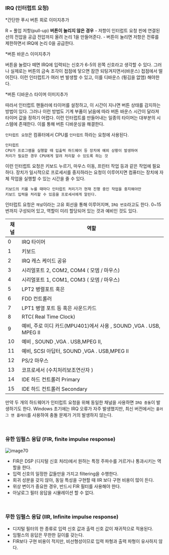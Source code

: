 ### IRQ (인터럽트 요청)

*간단한 푸시 버튼 회로 이미지추가

R = 풀업 저항(pull-up) **버튼이 눌리지 않은 경우** - 저항이 인터럽트 요청 핀에 연결된 선의 전압을 공급 전압까지 올려 논리 1을 만들어준다. - 버튼이 눌리면 저항은 전류를 제한하면서 IRQ에 논리 0을 공급한다.

*버튼 바운스 이미지추가

버튼을 눌렀다 떼면 IRQ에 입력되는 신호가 6-5의 왼쪽 신호라고 생각할 수 있다. 그러나 실제로는 버튼의 금속 조각이 접점에 닿으면 잠깐 되팅겨지면서(바운스) 접점에서 떨어진다. 이런 인터럽트가 여러 번 발생할 수 있고, 이를 디바운스 (튕김을 없앰) 해야한다.

*버튼 디바운스 타이머 이미지추가

따라서 인터럽트 핸들러에 타이머를 설정하고, 이 시간이 지나면 버튼 상태를 감지하는 방법이 있다. 그러나 이런 방법도 기계 부품이 낡음에 따라 버튼 바운스 시간이 달라져 타이머 값을 정하기 어렵다. 이런 인터럽트를 만들어내는 일종의 타이머는 대부분의 시스템에 존재한다. 이를 통해 버튼 디바운싱을 해결한다.

`인터럽트 요청`은 컴퓨터에서 CPU를 `인터럽트` 하라는 요청에 사용된다.

```
인터럽트
CPU가 프로그램을 실행할 때 입출력 하드웨어 등 장치에 예외 상황이 발생하여
처리가 필요한 경우 CPU에게 알려 처리할 수 있도록 하는 것
```

이런 인터럽트 요청은 키보드 누르기, 마우스 이동, 프린터 작업 등과 같은 작업에 필요하다. 장치가 일시적으로 프로세서를 중지하라는 요청이 이루어지면 컴퓨터는 장치에 자체 작업을 실행할 수 있는 시간을 줄 수 있다. 

```
키보드의 키를 누를 때마다 인터럽트 처리기가 현재 진행 중인 작업을 중지해야만
키보드 입력을 처리할 수 있음을 프로세서에게 알린다.
```

인터럽트 요청은 `채널`이라는 고유 회선을 통해 이루어지며, `IRQ 번호`라고도 한다. 0~15번까지 구성되어 있고, 역할이 미리 할당되어 있는 것과 예비인 것도 있다.

| 채널 | 역할 |
| --- | --- |
| 0 | IRQ 타이머 |
| 1 | 키보드 |
| 2 | IRQ 캐스 케이드 공유 |
| 3 | 시리얼포트 2, COM2, COM4 ( 모뎀 / 마우스) |
| 4 | 시리얼포트 1, COM1, COM3 ( 모뎀 / 마우스) |
| 5 | LPT2 병렬포트 혹은 |
| 6 | FDD 컨트롤러 |
| 7 | LPT1 병열 포트 등 혹은 사운드카드 |
| 8 | RTC( Real Time Clock) |
| 9 | 예비, 주로 미디 카드(MPU401)에서 사용 , SOUND ,VGA . USB, MPEG II |
| 10 | 예비 , SOUND ,VGA . USB,MPEG II, |
| 11 | 예비, SCSI 아답터, SOUND ,VGA . USB,MPEG II |
| 12 | PS/2 마우스 |
| 13 | 코프로세서 (수치처리보조연산자 ) |
| 14 | IDE 하드 컨트롤러 Primary |
| 15 | IDE 하드 컨트롤러 Secondary |

만약 두 개의 하드웨어가 인터럽트 요청을 위해 동일한 채널을 사용하면 `IRQ 충돌`이 발생하기도 한다. Windows 초기에는 IRQ 오류가 자주 발생했지만, 최신 버전에서는 `플러그 앤 플레이`를 사용하여 충돌 문제가 거의 발생하지 않는다.

<br>

### 유한 임펄스 응답 (FIR, finite impulse response)

![image70](https://github.com/user-attachments/assets/da5e810a-fcc2-468c-9609-85a0f67a6a85)

- FIR은 DSP (디지털 신호 처리)에서 원하는 특정 주파수를 거르거나 통과시키는 역할을 한다.
- 입력 신호의 일정한 값들만을 가지고 filtering을 수행한다.
- 회귀 성분을 갖지 않아, 동일 특성을 구현할 때 IIR 보다 구현 비용이 많이 든다.
- 위상 변이가 중요한 경우, 반드시 FIR 필터를 사용해야 한다.
- 아날로그 필터 응답을 시뮬레이션 할 수 없다.

<br>

### 무한 임펄스 응답 (IIR, Infinite impulse response)

- 디지털 필터의 한 종류로 입력 신호 값과 출력 신호 값이 재귀적으로 적용된다.
- 임펄스의 응답은 무한한 길이를 갖는다.
- FIR보다 구현 비용이 적지만, 비선형성이므로 입력 파형과 출력 파형이 유사하지 않다.